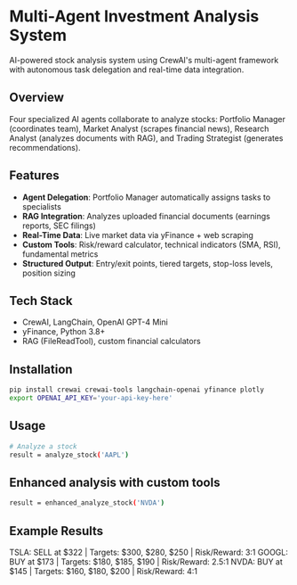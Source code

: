 # Multi-Agent Investment Analysis System

AI-powered stock analysis system using CrewAI's multi-agent framework with autonomous task delegation and real-time data integration.

## Overview

Four specialized AI agents collaborate to analyze stocks: Portfolio Manager (coordinates team), Market Analyst (scrapes financial news), Research Analyst (analyzes documents with RAG), and Trading Strategist (generates recommendations).

## Features

- **Agent Delegation**: Portfolio Manager automatically assigns tasks to specialists
- **RAG Integration**: Analyzes uploaded financial documents (earnings reports, SEC filings)
- **Real-Time Data**: Live market data via yFinance + web scraping
- **Custom Tools**: Risk/reward calculator, technical indicators (SMA, RSI), fundamental metrics
- **Structured Output**: Entry/exit points, tiered targets, stop-loss levels, position sizing

## Tech Stack

- CrewAI, LangChain, OpenAI GPT-4 Mini
- yFinance, Python 3.8+
- RAG (FileReadTool), custom financial calculators

## Installation
```bash
pip install crewai crewai-tools langchain-openai yfinance plotly
export OPENAI_API_KEY='your-api-key-here'
```

## Usage
```bash
# Analyze a stock
result = analyze_stock('AAPL')
```
## Enhanced analysis with custom tools
```bash
result = enhanced_analyze_stock('NVDA')
```
## Example Results

TSLA: SELL at $322 | Targets: $300, $280, $250 | Risk/Reward: 3:1
GOOGL: BUY at $173 | Targets: $180, $185, $190 | Risk/Reward: 2.5:1
NVDA: BUY at $145 | Targets: $160, $180, $200 | Risk/Reward: 4:1

